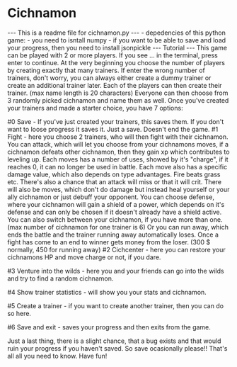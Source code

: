 # Cichnamon

--- This is a readme file for cichnamon.py ---
    - depedencies of this python game: 
        - you need to isntall numpy
        - if you want to be able to save and load your progress, then you need to install jsonpickle
    --- Tutorial ---
    This game can be played with 2 or more players. 
    If you see ... in the terminal, press enter to continue.
    At the very beginning you choose the number of players by creating exactly that many trainers.
    If enter the wrong number of trainers, don't worry, you can always either create a dummy trainer
    or create an additional trainer later.
    Each of the players can then create their trainer. (max name length is 20 characters)
    Everyone can then choose from 3 randomly picked cichnamon and name them as well.
    Once you've created your trainers and made a starter choice, you have 7 options:
    
#0 Save - If you've just created your trainers, this saves them. 
  	If you don't want to loose progress it saves it. Just a save. Doesn't end the game.
   	#1 Fight - here you choose 2 trainers, who will then fight with their cichnamon.
    	You can attack, which will let you choose from your cichnamons moves, if a cichnamon 
    	defeats other cichnamon, then they gain xp which contributes to leveling up.
    	Each moves has a number of uses, showed by it's "charge", if it reaches 0, 
      	it can no longer be used in battle. Each move also has a specific damage value, 
	which also depends on type advantages. Fire beats grass etc. 
  	There's also a chance that an attack will miss or that it will crit.
    	There will also be moves, which don't do damage but instead heal yourself 
      	or your ally cichnamon or just debuff your opponent. You can choose defense, 
	where your cichnamon will gain a shield of a power, which depends on it's 
  	defense and can only be chosen if it doesn't already have a shield active.
    	You can also switch between your cichnamon, if you have more than one. 
      	(max number of cichnamon for one trainer is 6) Or you can run away, 
	which ends the battle and the trainer running away automatically loses.
    	Once a fight has come to an end to winner gets money from the loser. (300 $ normally, 450 for running away)
#2 Cichcenter - here you can restore your cichnamons HP and move charge or not, if you dare.

#3 Venture into the wilds - here you and your friends can go into the wilds and try to find a random cichnamon.

#4 Show trainer statistics - will show you your stats and cichnamon.

#5 Create a trainer - if you want to create another trainer, then you can do so here.

#6 Save and exit - saves your progress and then exits from the game.

Just a last thing, there is a slight chance, that a bug exists and that would ruin your progress if you haven't saved.
So save ocasionally please!!
    That's all all you need to know. Have fun!

